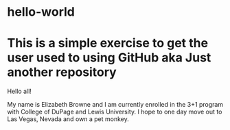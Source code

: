 # hello-world
This is a simple exercise to get the user used to using GitHub aka Just another repository
===========================
Hello all!

My name is Elizabeth Browne and I am currently enrolled in the 3+1 program with 
College of DuPage and Lewis University. I hope to one day move out to Las Vegas,
Nevada and own a pet monkey.
